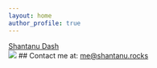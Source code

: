 ```yaml
---
layout: home
author_profile: true
---
```

<script type="text/javascript" src="https://platform.linkedin.com/badges/js/profile.js" async defer></script>
<div class="LI-profile-badge"  data-version="v1" data-size="large" data-locale="en_US" data-type="horizontal" data-theme="dark" data-vanity="shantanu-dash-6174a2143"><a class="LI-simple-link" href='https://in.linkedin.com/in/shantanu-dash-6174a2143?trk=profile-badge'>Shantanu Dash</a></div>
<a href="https://hits.seeyoufarm.com"><img src="https://hits.seeyoufarm.com/api/count/incr/badge.svg?url=https%3A%2F%2Fshantanu.rocks&count_bg=%2379C83D&title_bg=%23555555&icon=&icon_color=%23E7E7E7&title=Page+Hits&edge_flat=false"/></a>
## Contact me at: <a href="mailto:me@shantanu.rocks">me@shantanu.rocks</a>
